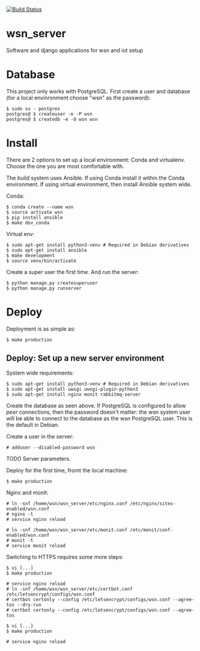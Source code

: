 [![Build Status](https://travis-ci.org/spectraphilic/wsn_server.svg?branch=master)](http://travis-ci.org/spectraphilic/wsn_server)

# wsn\_server
Software and django applications for wsn and iot setup

# Database

This project only works with PostgreSQL. First create a user and database
(for a local envinronment choose "wsn" as the password):

    $ sudo su - postgres
    postgres@ $ createuser -e -P wsn
    postgres@ $ createdb -e -O wsn wsn

# Install

There are 2 options to set up a local environment: Conda and virtualenv.
Choose the one you are most comfortable with.

The build system uses Ansible. If using Conda install it within the Conda
environment. If using virtual environment, then install Ansible system wide.

Conda:

    $ conda create --name wsn
    $ source activate wsn
    $ pip install ansible
    $ make dev_conda

Virtual env:

    $ sudo apt-get install python3-venv # Required in Debian derivatives
    $ sudo apt-get install ansible
    $ make development
    $ source venv/bin/activate

Create a super user the first time. And run the server:

    $ python manage.py createsuperuser
    $ python manage.py runserver

# Deploy

Deployment is as simple as:

    $ make production

## Deploy: Set up a new server environment

System wide requirements:

    $ sudo apt-get install python3-venv # Required in Debian derivatives
    $ sudo apt-get install uwsgi uwsgi-plugin-python3
    $ sudo apt-get install nginx monit rabbitmq-server

Create the database as seen above. If PostgreSQL is configured to allow *peer*
connections, then the password doesn't matter: the wsn system user will be able
to connect to the database as the wsn PostgreSQL user. This is the default in
Debian.

Create a user in the server:

    # adduser --disabled-password wsn

TODO Server parameters.

Deploy for the first time, fromt the local machine:

    $ make production

Nginx and monit:

    # ln -snf /home/wsn/wsn_server/etc/nginx.conf /etc/nginx/sites-enabled/wsn.conf
    # nginx -t
    # service nginx reload

    # ln -snf /home/wsn/wsn_server/etc/monit.conf /etc/monit/conf-enabled/wsn.conf
    # monit -t
    # service monit reload

Switching to HTTPS requires some more steps:

    $ vi [...]
    $ make production

    # service nginx reload
    # ln -snf /home/wsn/wsn_server/etc/certbot.conf /etc/letsencrypt/configs/wsn.conf
    # certbot certonly --config /etc/letsencrypt/configs/wsn.conf --agree-tos --dry-run
    # certbot certonly --config /etc/letsencrypt/configs/wsn.conf --agree-tos

    $ vi [...]
    $ make production

    # service nginx reload
